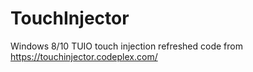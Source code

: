 # TouchInjector
Windows 8/10 TUIO touch injection
refreshed code from https://touchinjector.codeplex.com/
